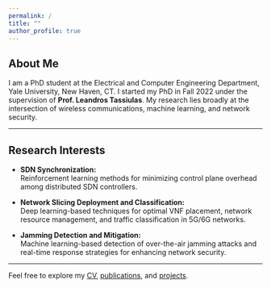 ```yaml
---
permalink: /
title: ""
author_profile: true
---
```


## About Me

I am a PhD student at the Electrical and Computer Engineering Department, Yale University, New Haven, CT. I started my PhD in Fall 2022 under the supervision of **Prof. Leandros Tassiulas**. My research lies broadly at the intersection of wireless communications, machine learning, and network security.

---

## Research Interests

- **SDN Synchronization:**  
  Reinforcement learning methods for minimizing control plane overhead among distributed SDN controllers.

- **Network Slicing Deployment and Classification:**  
  Deep learning-based techniques for optimal VNF placement, network resource management, and traffic classification in 5G/6G networks.

- **Jamming Detection and Mitigation:**  
  Machine learning-based detection of over-the-air jamming attacks and real-time response strategies for enhancing network security.

---

Feel free to explore my [CV](/cv), [publications](/publications), and [projects](/portfolio).
